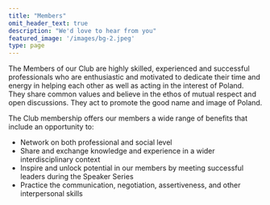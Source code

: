 ```yaml
---
title: "Members"
omit_header_text: true
description: "We'd love to hear from you"
featured_image: '/images/bg-2.jpeg'
type: page
---
```


The Members of our Club are highly skilled, experienced and successful professionals who are enthusiastic and motivated to dedicate their time and energy in helping each other as well as acting in the interest of Poland. They share common values and believe in the ethos of mutual respect and open discussions. They act to promote the good name and image of Poland.

The Club membership offers our members a wide range of benefits that include an opportunity to:

- Network on both professional and social level
- Share and exchange knowledge and experience in a wider interdisciplinary context
- Inspire and unlock potential in our members by meeting successful leaders during the Speaker Series
- Practice the communication, negotiation, assertiveness, and other interpersonal skills